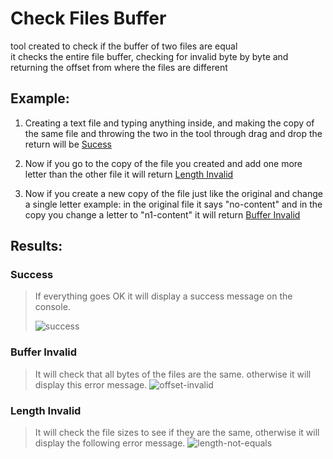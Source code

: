 # Check Files Buffer
tool created to check if the buffer of two files are equal<br>
it checks the entire file buffer, checking for invalid byte by byte and returning the offset from where the files are different

## Example:

1. Creating a text file and typing anything inside, and making the copy of the same file and throwing the two in the tool through drag and drop the return will be [Sucess](https://github.com/erikvinicius/check-files-buffer/blob/master/README.md#success)

2. Now if you go to the copy of the file you created and add one more letter than the other file it will return [Length Invalid](https://github.com/erikvinicius/check-files-buffer/blob/master/README.md#length-invalid)

3. Now if you create a new copy of the file just like the original and change a single letter
example: in the original file it says "no-content" and in the copy you change a letter to "n1-content"
it will return [Buffer Invalid](https://github.com/erikvinicius/check-files-buffer/blob/master/README.md#buffer-invalid)

## Results:

### Success
  > If everything goes OK it will display a success message on the console.</p>
  ![success](https://user-images.githubusercontent.com/55746545/102697552-5142a280-4215-11eb-9154-c97e57b8bc03.png)


### Buffer Invalid
  > It will check that all bytes of the files are the same. otherwise it will display this error message.
  ![offset-invalid](https://user-images.githubusercontent.com/55746545/102697584-92d34d80-4215-11eb-9138-71aa987dda20.png)

### Length Invalid
  > It will check the file sizes to see if they are the same, otherwise it will display the following error message.
  ![length-not-equals](https://user-images.githubusercontent.com/55746545/102697570-79ca9c80-4215-11eb-8da7-7768c8fa5cbc.png)

